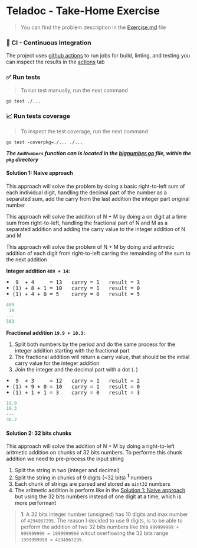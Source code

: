 # Teladoc - Take-Home Exercise

> You can find the problem description in the [Exercise.md](./Exercise.md) file

### 👷 CI - Continuous Integration

The project uses [github actions](https://github.com/features/actions) to run jobs for build, linting, and testing
you can inspect the results in the [actions](https://github.com/Esequiel378/teladoc-take-home-exercise/actions) tab

### ✅ Run tests

> To run test manually, run the next command

```shell
go test ./...
```

### 📈 Run tests coverage

> To inspect the test coverage, run the next command

```shell
go test -coverpkg=./... ./...
```

_**The `AddNumbers` function can is located in the [bignumber.go](https://github.com/Esequiel378/teladoc-take-home-exercise/blob/d2d50a75f41d21b6458f5031774f71b5e6ed0cfe/pkg/bignumber/bignumber.go#L36) file, within the `pkg` directory**_

#### Solution 1: Naive approach

This approach will solve the problem by doing a basic right-to-left sum of each individual digit, handling the
decimal part of the number as a separated sum, add the carry from the last addition the integer part
original number

This approach will solve the addition of N + M by doing a on digit at a time sum from right-to-left, handling the
fractional part of N and M as a separated addition and adding the carry value to the integer addition of N and M

This approach will solve the problem of N + M by doing and aritmetic addition of each digit from right-to-left carring
the remainding of the sum to the next addition

**Integer addition `489 + 14`:**

<pre>
<strong><span>&#8226;</span></strong>  9  + 4     = 13   carry = 1   result = 3
<strong><span>&#8226;</span></strong> (1) + 8 + 1 = 10   carry = 1   result = 0
<strong><span>&#8226;</span></strong> (1) + 4 + 0 = 5    carry = 0   result = 5
</pre>

```go
489
 14
---
503
```

**Fractional addition `19.9 + 10.3`:**

1. Split both numbers by the period and do the same process for the integer addition starting with the fractional part
1. The fractional addition will return a carry value, that should be the initial carry value for the integer addition
1. Join the integer and the decimal part with a dot (`.`)

<pre>
<strong><span>&#8226;</span></strong>  9  + 3     = 12   carry = 1   result = 2
<strong><span>&#8226;</span></strong> (1) + 9 + 0 = 10   carry = 1   result = 0
<strong><span>&#8226;</span></strong> (1) + 1 + 1 = 3    carry = 0   result = 3
</pre>

```go
19.9
10.3
---
30.2
```

#### Solution 2: 32 bits chunks

This approach will solve the addition of N + M by doing a right-to-left aritmetic addition on
chunks of 32 bits numbers. To performe this chunk addition we need to pre-process the input string

1. Split the string in two (integer and decimal)
1. Split the string in chunks of 9 digits (~32 bits) <sup>**1**</sup> numbers
1. Each chunk of strings are parsed and stored as `uint32` numbers
1. The aritmetic addition is perform like in the [Solution 1: Naive approach](#solution-1-naive-approach)
   but using the 32 bits numbers instead of one digit at a time, which is more performant

> **1**: A 32 bits integer number (unsigned) has 10 digits and max number of `4294967295`.
> The reason I decided to use 9 digits, is to be able to perform the addition of two 32 bits
> numbers like this `999999999 + 999999999 = 1999999998` witout overflowing the 32 bits range
> `1999999998 < 4294967295`.
